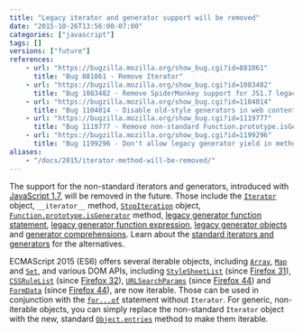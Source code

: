 ```yaml
---
title: "Legacy iterator and generator support will be removed"
date: "2015-10-26T13:56:00-07:00"
categories: ["javascript"]
tags: []
versions: ["future"]
references:
    - url: "https://bugzilla.mozilla.org/show_bug.cgi?id=881061"
      title: "Bug 881061 - Remove Iterator"
    - url: "https://bugzilla.mozilla.org/show_bug.cgi?id=1083482"
      title: "Bug 1083482 - Remove SpiderMonkey support for JS1.7 legacy generators"
    - url: "https://bugzilla.mozilla.org/show_bug.cgi?id=1104014"
      title: "Bug 1104014 - Disable old-style generators in web content"
    - url: "https://bugzilla.mozilla.org/show_bug.cgi?id=1119777"
      title: "Bug 1119777 - Remove non-standard Function.prototype.isGenerator"
    - url: "https://bugzilla.mozilla.org/show_bug.cgi?id=1199296"
      title: "Bug 1199296 - Don't allow legacy generator yield in method definitions"
aliases:
    - "/docs/2015/iterator-method-will-be-removed/"
---
```

The support for the non-standard iterators and generators, introduced with [JavaScript 1.7](https://developer.mozilla.org/en-US/docs/Web/JavaScript/New_in_JavaScript/1.7), will be removed in the future. Those include the [`Iterator`](https://developer.mozilla.org/en-US/docs/Web/JavaScript/Reference/Global_Objects/Iterator) object, `__iterator__` method, [`StopIteration`](https://developer.mozilla.org/en-US/docs/Web/JavaScript/Reference/Global_Objects/StopIteration) object, [`Function.prototype.isGenerator`](https://developer.mozilla.org/en-US/docs/Web/JavaScript/Reference/Global_Objects/Function/isGenerator) method, [legacy generator function statement](https://developer.mozilla.org/en-US/docs/Web/JavaScript/Reference/Statements/Legacy_generator_function), [legacy generator function expression](https://developer.mozilla.org/en-US/docs/Web/JavaScript/Reference/Operators/Legacy_generator_function), [legacy generator objects](https://developer.mozilla.org/en-US/docs/Web/JavaScript/Reference/Global_Objects/Generator#Legacy_generator_objects) and [generator comprehensions](https://developer.mozilla.org/en-US/docs/Web/JavaScript/Reference/Operators/Generator_comprehensions). Learn about the [standard iterators and generators](https://developer.mozilla.org/en-US/docs/Web/JavaScript/Guide/Iterators_and_Generators) for the alternatives.

ECMAScript 2015 (ES6) offers several iterable objects, including [`Array`](https://developer.mozilla.org/en-US/docs/Web/JavaScript/Reference/Global_Objects/Array), [`Map`](https://developer.mozilla.org/en-US/docs/Web/JavaScript/Reference/Global_Objects/Map) and [`Set`](https://developer.mozilla.org/en-US/docs/Web/JavaScript/Reference/Global_Objects/Set), and various DOM APIs, including [`StyleSheetList`](https://developer.mozilla.org/en-US/docs/Web/API/Document/styleSheets) (since [Firefox 31](https://bugzilla.mozilla.org/show_bug.cgi?id=738196)), [`CSSRuleList`](https://developer.mozilla.org/en-US/docs/Web/API/CSSRuleList) (since [Firefox 32](https://bugzilla.mozilla.org/show_bug.cgi?id=995664)), [`URLSearchParams`](https://developer.mozilla.org/en-US/docs/Web/API/URLSearchParams) (since [Firefox 44](https://bugzilla.mozilla.org/show_bug.cgi?id=1085284)) and [`FormData`](https://developer.mozilla.org/en-US/docs/Web/API/FormData) (since [Firefox 44](https://bugzilla.mozilla.org/show_bug.cgi?id=1127703)), are now iterable. Those can be used in conjunction with the [`for...of`](https://developer.mozilla.org/en-US/docs/Web/JavaScript/Reference/Statements/for...of) statement without `Iterator`. For generic, non-iterable objects, you can simply replace the non-standard `Iterator` object with the new, standard [`Object.entries`](https://developer.mozilla.org/en-US/docs/Web/JavaScript/Reference/Global_Objects/Object/entries) method to make them iterable.
